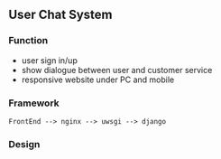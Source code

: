 ## User Chat System

### Function
* user sign in/up
* show dialogue between user and customer service
* responsive website under PC and mobile

### Framework

    FrontEnd --> nginx --> uwsgi --> django

### Design